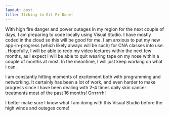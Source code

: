 ```yaml
---
layout: post
title: Itching to Git Er Done!
---
```


With high fire danger and power outages in my region for the next couple of days, I am preparing to code locally using Visual 
Studio. I have mostly coded in the cloud so this will be good for me. I am anxious to put my new app-in-progress (which likely 
always will be such) for CNA classes into use. 
.
Hopefully, I will be able to redo my video lectures within the next few months, as I expect I will be able to quit wearing tape
on my nose within a couple of months at most. In the meantime, I will just keep working on what I can.

I am constantly hitting moments of excitement both with programming and networking. It certainly has been a lot of work, and even 
harder to make progress since I have been dealing with 2-4 times daily skin cancer treatments most of the past 16 months! Grrrrrrh!

I better make sure I know what I am doing with this Visual Studio before the high winds and outages come!

